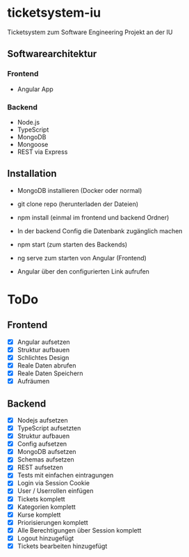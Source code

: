 # ticketsystem-iu
Ticketsystem zum Software Engineering Projekt an der IU

## Softwarearchitektur
### Frontend
- Angular App 
### Backend
- Node.js
- TypeScript 
- MongoDB
- Mongoose
- REST via Express

## Installation

- MongoDB installieren (Docker oder normal)
- git clone repo (herunterladen der Dateien)
- npm install (einmal im frontend und backend Ordner)
- In der backend Config die Datenbank zugänglich machen
- npm start (zum starten des Backends)
- ng serve zum starten von Angular (Frontend)

- Angular über den configurierten Link aufrufen


# ToDo
## Frontend
- [x] Angular aufsetzen
- [x] Struktur aufbauen
- [x] Schlichtes Design
- [x] Reale Daten abrufen
- [x] Reale Daten Speichern
- [x] Aufräumen
## Backend
- [x] Nodejs aufsetzen 
- [x] TypeScript aufsetzten
- [x] Struktur aufbauen
- [x] Config aufsetzen
- [x] MongoDB aufsetzen
- [X] Schemas aufsetzen
- [x] REST aufsetzen
- [x] Tests mit einfachen eintragungen
- [x] Login via Session Cookie
- [x] User / Userrollen einfügen
- [x] Tickets komplett
- [x] Kategorien komplett
- [x] Kurse komplett
- [x] Priorisierungen komplett
- [x] Alle Berechtigungen über Session komplett
- [x] Logout hinzugefügt
- [x] Tickets bearbeiten hinzugefügt

